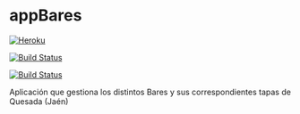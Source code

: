 # appBares
[![Heroku](https://www.herokucdn.com/deploy/button.png)](http://appbares.herokuapp.com/rango/)

[![Build Status](https://travis-ci.org/pedrogazquez/appBares.svg?branch=master)](https://travis-ci.org/pedrogazquez/appBares)

[![Build Status](https://snap-ci.com/pedrogazquez/appBares/branch/master/build_image)](https://snap-ci.com/pedrogazquez/appBares/branch/master)

Aplicación que gestiona los distintos Bares y sus correspondientes tapas de Quesada (Jaén)
